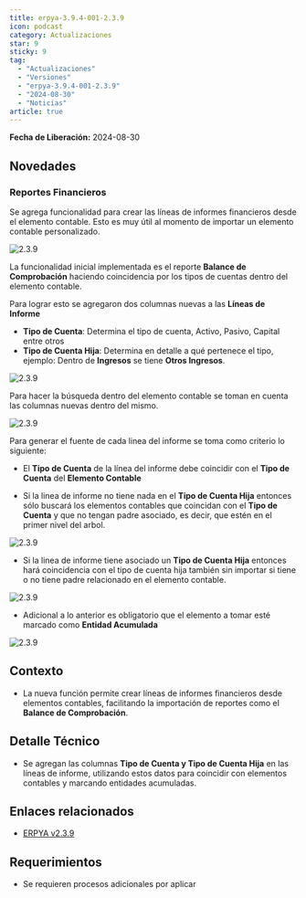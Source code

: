 ```yaml
---
title: erpya-3.9.4-001-2.3.9
icon: podcast
category: Actualizaciones
star: 9
sticky: 9
tag:
  - "Actualizaciones"
  - "Versiones"
  - "erpya-3.9.4-001-2.3.9"
  - "2024-08-30"
  - "Noticias"
article: true
---
```


**Fecha de Liberación:** 2024-08-30

## Novedades

### Reportes Financieros

Se agrega funcionalidad para crear las líneas de informes financieros desde el elemento contable. Esto es muy útil al momento de importar un elemento contable personalizado.

![2.3.9](/assets/img/downloads/updates/resources/adempiere-patch-zk-2.3.9-img1.png)

La funcionalidad inicial implementada es el reporte **Balance de Comprobación** haciendo coincidencia por los tipos de cuentas dentro del elemento contable.

Para lograr esto se agregaron dos columnas nuevas a las **Líneas de Informe**

- **Tipo de Cuenta**: Determina el tipo de cuenta, Activo, Pasivo, Capital entre otros
- **Tipo de Cuenta Hija**: Determina en detalle a qué pertenece el tipo, ejemplo: Dentro de **Ingresos** se tiene **Otros Ingresos**.

![2.3.9](/assets/img/downloads/updates/resources/adempiere-patch-zk-2.3.9-img2.png)

Para hacer la búsqueda dentro del elemento contable se toman en cuenta las columnas nuevas dentro del mismo.

![2.3.9](/assets/img/downloads/updates/resources/adempiere-patch-zk-2.3.9-img3.png)

Para generar el fuente de cada linea del informe se toma como criterio lo siguiente:

- El **Tipo de Cuenta** de la línea del informe debe coincidir con el **Tipo de Cuenta** del **Elemento Contable**

- Si la linea de informe no tiene nada en el **Tipo de Cuenta Hija** entonces sólo buscará los elementos contables que coincidan con el **Tipo de Cuenta** y que no tengan padre asociado, es decir, que estén en el primer nivel del arbol.

![2.3.9](/assets/img/downloads/updates/resources/adempiere-patch-zk-2.3.9-img4.png)

- Si la linea de informe tiene asociado un **Tipo de Cuenta Hija** entonces hará coincidencia con el tipo de cuenta hija también sin importar si tiene o no tiene padre relacionado en el elemento contable.

![2.3.9](/assets/img/downloads/updates/resources/adempiere-patch-zk-2.3.9-img5.png)

- Adicional a lo anterior es obligatorio que el elemento a tomar esté marcado como **Entidad Acumulada**

![2.3.9](/assets/img/downloads/updates/resources/adempiere-patch-zk-2.3.9-img6.png)

## Contexto

- La nueva función permite crear líneas de informes financieros desde elementos contables, facilitando la importación de reportes como el **Balance de Comprobación**.

## Detalle Técnico

- Se agregan las columnas **Tipo de Cuenta y Tipo de Cuenta Hija** en las líneas de informe, utilizando estos datos para coincidir con elementos contables y marcando entidades acumuladas.

## Enlaces relacionados

- [ERPYA v2.3.9](https://github.com/erpya/adempiere_patch_zk/releases/tag/2.3.9)

## Requerimientos

- Se requieren procesos adicionales por aplicar
